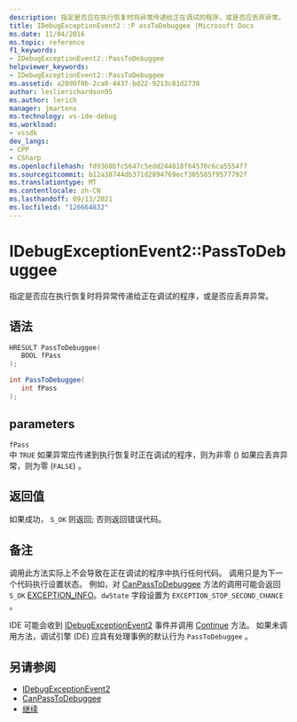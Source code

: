 ```yaml
---
description: 指定是否应在执行恢复时将异常传递给正在调试的程序，或是否应丢弃异常。
title: IDebugExceptionEvent2：:P assToDebuggee |Microsoft Docs
ms.date: 11/04/2016
ms.topic: reference
f1_keywords:
- IDebugExceptionEvent2::PassToDebuggee
helpviewer_keywords:
- IDebugExceptionEvent2::PassToDebuggee
ms.assetid: a20d0f0b-2ca0-4437-bd22-9213c81d2738
author: leslierichardson95
ms.author: lerich
manager: jmartens
ms.technology: vs-ide-debug
ms.workload:
- vssdk
dev_langs:
- CPP
- CSharp
ms.openlocfilehash: fd9360bfc5647c5edd244818f64570c6ca5554f7
ms.sourcegitcommit: b12a38744db371d2894769ecf305585f9577792f
ms.translationtype: MT
ms.contentlocale: zh-CN
ms.lasthandoff: 09/13/2021
ms.locfileid: "126664832"
---
```

# <a name="idebugexceptionevent2passtodebuggee"></a>IDebugExceptionEvent2::PassToDebuggee
指定是否应在执行恢复时将异常传递给正在调试的程序，或是否应丢弃异常。

## <a name="syntax"></a>语法

```cpp
HRESULT PassToDebuggee(
   BOOL fPass
);
```

```csharp
int PassToDebuggee(
   int fPass
);
```

## <a name="parameters"></a>parameters
`fPass`\
中 `TRUE` 如果异常应传递到执行恢复时正在调试的程序，则为非零 () 如果应丢弃异常，则为零 (`FALSE`) 。

## <a name="return-value"></a>返回值
 如果成功， `S_OK` 则返回; 否则返回错误代码。

## <a name="remarks"></a>备注
 调用此方法实际上不会导致在正在调试的程序中执行任何代码。 调用只是为下一个代码执行设置状态。 例如，对 [CanPassToDebuggee](../../../extensibility/debugger/reference/idebugexceptionevent2-canpasstodebuggee.md) 方法的调用可能会返回 `S_OK` [EXCEPTION_INFO](../../../extensibility/debugger/reference/exception-info.md)。`dwState` 字段设置为 `EXCEPTION_STOP_SECOND_CHANCE` 。

 IDE 可能会收到 [IDebugExceptionEvent2](../../../extensibility/debugger/reference/idebugexceptionevent2.md) 事件并调用 [Continue](../../../extensibility/debugger/reference/idebugprogram2-continue.md) 方法。 如果未调用方法，调试引擎 (DE) 应具有处理事例的默认行为 `PassToDebuggee` 。

## <a name="see-also"></a>另请参阅
- [IDebugExceptionEvent2](../../../extensibility/debugger/reference/idebugexceptionevent2.md)
- [CanPassToDebuggee](../../../extensibility/debugger/reference/idebugexceptionevent2-canpasstodebuggee.md)
- [继续](../../../extensibility/debugger/reference/idebugprogram2-continue.md)
